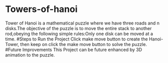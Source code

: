 # Towers-of-hanoi
Tower of Hanoi is a mathematical puzzle where we have three roads and n disks.The objective of the puzzle is to move the entire stack to another rod,obeying the following simple rules:Only one disk can be moved at a time.
#Steps to Run the Project
Click make move button to create the Hanoi-Tower, then keep on click the make move button to solve the puzzle.
#Future Improvements
This Project can be future enhanced by 3D animation to the puzzle.
